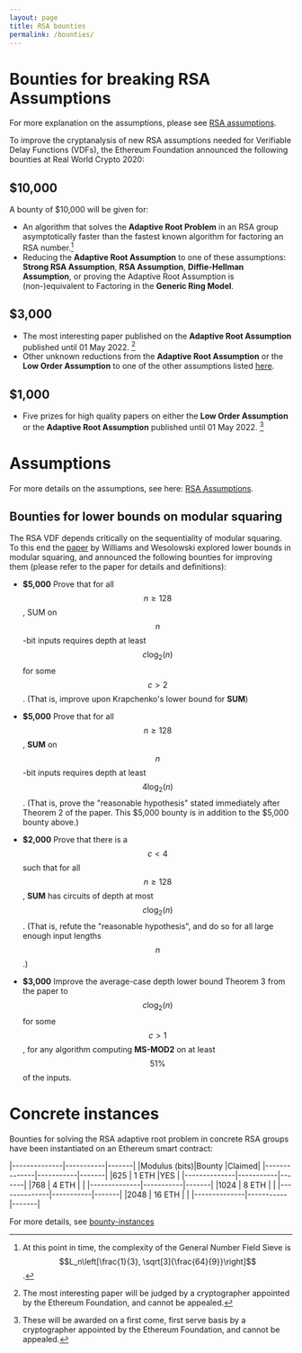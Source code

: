 ```yaml
---
layout: page
title: RSA bounties
permalink: /bounties/
---
```


# Bounties for breaking RSA Assumptions

For more explanation on the assumptions, please see [RSA assumptions](/rsa-assumptions/).

To improve the cryptanalysis of new RSA assumptions needed for Verifiable Delay Functions (VDFs), the Ethereum Foundation announced the following bounties at Real World Crypto 2020:

## $10,000

A bounty of $10,000 will be given for:

 * An algorithm that solves the **Adaptive Root Problem** in an RSA group asymptotically faster than the fastest known algorithm for factoring an RSA number.[^1]
 * Reducing the **Adaptive Root Assumption** to one of these assumptions: **Strong RSA Assumption**, **RSA Assumption**, **Diffie-Hellman Assumption**, or proving the Adaptive Root Assumption is (non-)equivalent to Factoring in the **Generic Ring Model**.

[^1]: At this point in time, the complexity of the General Number Field Sieve is $$L_n\left[\frac{1}{3}, \sqrt[3]{\frac{64}{9}}\right]$$.

## $3,000

 * The most interesting paper published on the **Adaptive Root Assumption** published until 01 May 2022. [^2]
 * Other unknown reductions from the **Adaptive Root Assumption** or the **Low Order Assumption** to one of the other assumptions listed [here](/rsa-assumptions).

[^2]: The most interesting paper will be judged by a cryptographer appointed by the Ethereum Foundation, and cannot be appealed.

## $1,000

 * Five prizes for high quality papers on either the **Low Order Assumption** or the **Adaptive Root Assumption** published until 01 May 2022.  [^3]

[^3]: These will be awarded on a first come, first serve basis by a cryptographer appointed by the Ethereum Foundation, and cannot be appealed.

# Assumptions

For more details on the assumptions, see here: [RSA Assumptions](/rsa-assumptions).

## Bounties for lower bounds on modular squaring

The RSA VDF depends critically on the sequentiality of modular squaring. To this end the [paper](https://eprint.iacr.org/2020/1461) by Williams and Wesolowski explored lower bounds in modular squaring, and announced the following bounties for improving them (please refer to the paper for details and definitions):

* **$5,000** Prove that for all $$n \geq 128$$, SUM on $$n$$-bit inputs requires depth at least $$c \log_2(n)$$ for some $$c > 2$$. (That is, improve upon Krapchenko's lower bound for **SUM**)
   
* **$5,000** Prove that for all $$n \geq 128$$, **SUM** on $$n$$-bit inputs requires depth at least $$4 \log_2(n)$$. (That is, prove the "reasonable hypothesis" stated immediately after Theorem 2 of the paper. This $5,000 bounty is in addition to the $5,000 bounty above.)

* **$2,000** Prove that there is a $$c < 4$$ such that for all $$n \geq 128$$, **SUM** has circuits of depth at most $$c \log_2(n)$$. (That is, refute the "reasonable hypothesis", and do so for all large enough input lengths $$n$$.)
   
* **$3,000** Improve the average-case depth lower bound Theorem 3 from the paper to $$c \log_2(n)$$ for some $$c > 1$$, for any algorithm computing **MS-MOD2** on at least $$51\%$$ of the inputs.

# Concrete instances

Bounties for solving the RSA adaptive root problem in concrete RSA groups have been instantiated on an Ethereum smart contract:

|--------------|-----------|-------|
|Modulus (bits)|Bounty     |Claimed|
|--------------|-----------|-------|
|625           | 1 ETH     |YES    |
|--------------|-----------|-------|
|768           | 4 ETH     |       |
|--------------|-----------|-------|
|1024          | 8 ETH     |       |
|--------------|-----------|-------|
|2048          | 16 ETH    |       |
|--------------|-----------|-------|

For more details, see [bounty-instances](/bounty-instances)

